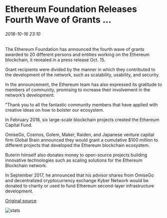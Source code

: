 # Ethereum Foundation Releases Fourth Wave of Grants ...

###### 2018-10-16 23:10

The Ethereum Foundation has announced the fourth wave of grants awarded to 20 different persons and entities working on the Ethereum blockchain, it revealed in a press release Oct. 15.

Grant recipients were divided by the manner in which they contributed to the development of the network, such as scalability, usability, and security.

In the announcement, the Ethereum team has also expressed its gratitude to members of community, promising to increase their involvement in the network’s development:

"Thank you to all the fantastic community members that have applied with creative ideas on how to bolster our ecosystem.

In February 2018, six large-scale blockchain projects created the Ethereum Capital Fund.

OmiseGo, Cosmos, Golem, Maker, Raiden, and Japanese venture capital firm Global Brain announced they would grant a cumulative $100 million to different projects that developed the Ethereum blockchain ecosystem.

Buterin himself also donates money to open-source projects building innovative technologies such as scaling solutions for the Ethereum Blockchain network.

In September 2017, he announced that his advisor shares from OmiseGo and decentralized cryptocurrency exchange Kyber Network would be donated to charity or used to fund Ethereum second-layer infrastructure development.

[Original source](https://cointelegraph.com/news/ethereum-foundation-releases-fourth-wave-of-grants)

![stats](https://c.statcounter.com/11760860/0/a89fa40b/1/ "stats")